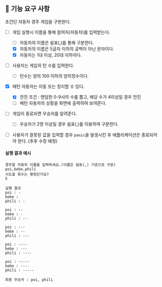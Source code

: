 ## 🚀 기능 요구 사항

초간단 자동차 경주 게임을 구현한다.

- [ ] 게임 실행시 이름을 통해 참여자(자동차)를 입력받는다.

  - [ ] 자동차의 이름은 쉼표(,)를 통해 구분한다.
  - [x] 자동차의 이름은 5글자 이하의 공백이 아닌 문자이다.
  - [x] 자동차는 1대 이상, 20대 이하이다.

- [ ] 사용자는 게임의 턴 수를 입력한다.

  - [ ] 턴수는 양의 100 이하의 양의정수이다.

- [x] 매턴 자동차는 이동 또는 정지할 수 있다.

  - [x] 전진 조건 : 랜덤한 0-9사의 수를 뽑고, 해당 수가 4이상일 경우 전진
  - [ ] 매턴 자동차의 상황을 화면에 출력하여 보여준다.

- [ ] 게임이 종료되면 우승자를 알려준다.

  - [ ] 우승자가 2명 이상일 경우 쉼표(,)를 이용하여 구분한다.

- [ ] 사용자가 잘못된 값을 입력할 경우 `panic`을 발생시킨 후 애플리케이션은 종료되어야 한다. (추후 수정 예정)

#### 실행 결과 예시

```
경주할 자동차 이름을 입력하세요.(이름은 쉼표(,) 기준으로 구분)
poi,bebe,phili
시도할 회수는 몇회인가요?
5

실행 결과
poi : -
bebe :
phili : -

poi : --
bebe : -
phili : --

poi : ---
bebe : --
phili : ---

poi : ----
bebe : ---
phili : ----

poi : -----
bebe : ----
phili : -----

최종 우승자 : poi, phili
```
